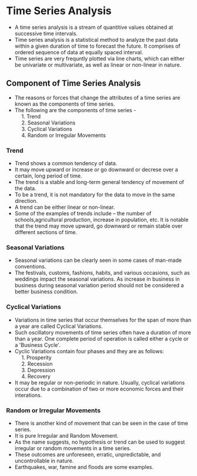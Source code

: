 # Time Series Analysis

* A time series analysis is a stream of quantitive values obtained at successive time intervals.
* Time series analysis is a statistical method to analyze the past data within a given duration of time to forecast the future. It comprises of ordered sequence of data at equally spaced interval.
* Time series are very frequntly plotted via line charts, which can either be univariate or multivariate, as well as linear or non-linear in nature.


## Component of Time Series Analysis
* The reasons or forces that change the attributes of a time series are known as the components of time series.
* The following are the components of time series - <br>
&emsp; 1. Trend <br>
&emsp; 2. Seasonal Variations <br> 
&emsp; 3. Cyclical Variations <br>
&emsp; 4. Random or Irregular Movements


### Trend
- Trend shows a common tendency of data.
- It may move upward or increase or go downward or decrese over a certain, long period of time.
- The trend is a stable and long-term general tendency of movement of the data.
- To be a trend, it is not mandatory for the data to move in the same direction.
- A trend can be either linear or non-linear.
- Some of the examples of trends include – the number of schools,agricultural production, increase in population, etc. It is notable that the trend may move upward, go downward or remain stable over different sections of time.


### Seasonal Variations
- Seasonal variations can be clearly seen in some cases of man-made conventions.
- The festivals, customs, fashions, habits, and various occasions, such as weddings impact the seasonal variations. As increase in business in business during seasonal variation period should not be considered a better business condition.


### Cyclical Variations
- Variations in time series that occur themselves for the span of more than a year are called Cyclical Variations.
- Such oscillatory movements of time series often have a duration of more than a year. One complete period of operation is called either a cycle or a 'Business Cycle'.
- Cyclic Variations contain four phases and they are as follows: <br>
&emsp; 1. Prosperity <br>
&emsp; 2. Recession <br>
&emsp; 3. Depression <br>
&emsp; 4. Recovery <br>
- It may be regular or non-periodic in nature. Usually, cyclical variations occur due to a combination of two or more economic forces and their interations.


### Random or Irregular Movements
- There is another kind of movement that can be seen in the case of time series.
- It is pure Irregular and Random Movement.
- As the name suggests, no hypothesis or trend can be used to suggest irregular or random movements in a time series.
- These outcomes are unforeseen, erratic, unpredictable, and uncontrollable in nature.
- Earthquakes, war, famine and floods are some examples.
